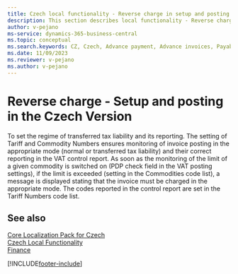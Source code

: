 ```yaml
---
title: Czech local functionality - Reverse charge in setup and posting
description: This section describes local functionality - Reverse charge in the Czech version of Business Central.
author: v-pejano
ms-service: dynamics-365-business-central
ms.topic: conceptual
ms.search.keywords: CZ, Czech, Advance payment, Advance invoices, Payables, Finance,  Cash, EET, Cash Desk
ms.date: 11/09/2023
ms.reviewer: v-pejano
ms.author: v-pejano
---
```


# Reverse charge - Setup and posting in the Czech Version

To set the regime of transferred tax liability and its reporting. The setting of Tariff and Commodity Numbers ensures monitoring of invoice posting in the appropriate mode (normal or transferred tax liability) and their correct reporting in the VAT control report. As soon as the monitoring of the limit of a given commodity is switched on (PDP check field in the VAT posting settings), if the limit is exceeded (setting in the Commodities code list), a message is displayed stating that the invoice must be charged in the appropriate mode. The codes reported in the control report are set in the Tariff Numbers code list.

## See also

[Core Localization Pack for Czech](ui-extensions-core-localization-pack-cz.md)  
[Czech Local Functionality](czech-local-functionality.md)  
[Finance](../../finance.md)  


[!INCLUDE[footer-include](../../includes/footer-banner.md)]